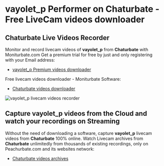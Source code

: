 # vayolet_p Performer on Chaturbate - Free LiveCam videos downloader

## Chaturbate Live Videos Recorder

Monitor and record livecam videos of **vayolet_p** from **Chaturbate** with Moniturbate.com
Get a premium trial for free by just and only registering with your Email address:
* [vayolet_p Premium videos downloader](https://moniturbate.com/request-demo-licence-key.html)

Free livecam videos downloader - Moniturbate Software:
* [Chaturbate videos downloader](https://moniturbate.com/moniturbate-download-software.html)

![vayolet_p livecam videos recorder](https://peachurnet.com/templates/moniturbate-software.png)


## Capture vayolet_p videos from the Cloud and watch your recordings on Streaming

Without the need of downloading a software, capture **vayolet_p** livecam videos from **Chaturbate** 100% online.
Watch Livecam archives from **Chaturbate** unlimitedly from thousands of existing recordings, only on Peachurbate.com and its websites network:
* [Chaturbate videos archives](https://peachurnet.com/)